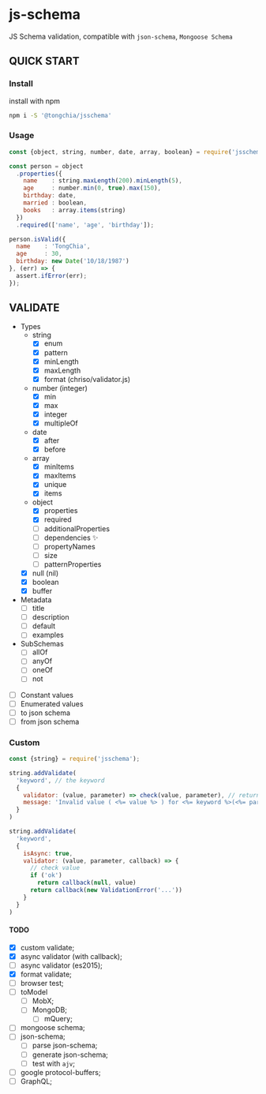 js-schema
=========
JS Schema validation, compatible with `json-schema`, `Mongoose Schema`

QUICK START
-----------

### Install
install with npm
```bash
npm i -S '@tongchia/jsschema'
```

### Usage
```js
const {object, string, number, date, array, boolean} = require('jsschema');

const person = object
  .properties({
    name    : string.maxLength(200).minLength(5),
    age     : number.min(0, true).max(150),
    birthday: date,
    married : boolean,
    books   : array.items(string)
  })
  .required(['name', 'age', 'birthday']);

person.isValid({
  name    : 'TongChia',
  age     : 30,
  birthday: new Date('10/18/1987')
}, (err) => {
  assert.ifError(err);
});
```

VALIDATE
---

- Types
  - string
    - [x] enum
    - [x] pattern
    - [x] minLength
    - [x] maxLength
    - [x] format (chriso/validator.js)
  - number (integer)
    - [x] min
    - [x] max
    - [x] integer
    - [x] multipleOf
  - date
    - [x] after
    - [x] before
  - array
    - [x] minItems
    - [x] maxItems
    - [x] unique
    - [x] items
  - object
    - [x] properties
    - [x] required
    - [ ] additionalProperties
    - [ ] dependencies ✨
    - [ ] propertyNames
    - [ ] size
    - [ ] patternProperties
  - [x] null (nil)
  - [x] boolean
  - [x] buffer
- Metadata
  - [ ] title
  - [ ] description
  - [ ] default
  - [ ] examples
- SubSchemas
  - [ ] allOf
  - [ ] anyOf
  - [ ] oneOf
  - [ ] not
- [ ] Constant values
- [ ] Enumerated values
- [ ] to json schema
- [ ] from json schema

### Custom
```javascript
const {string} = require('jsschema');

string.addValidate(
  'keyword', // the keyword
  {
    validator: (value, parameter) => check(value, parameter), // return true/false;
    message: 'Invalid value ( <%= value %> ) for <%= keyword %>(<%= params %>).',
  }
)

string.addValidate(
  'keyword',
  {
    isAsync: true,
    validator: (value, parameter, callback) => {
      // check value
      if ('ok')
        return callback(null, value)
      return callback(new ValidationError('...'))
    }
  }
)
```

#### TODO
- [x] custom validate;
- [x] async validator (with callback);
- [ ] async validator (es2015);
- [x] format validate;
- [ ] browser test;
- [ ] toModel
  - [ ] MobX;
  - [ ] MongoDB;
    - [ ] mQuery;
- [ ] mongoose schema;
- [ ] json-schema;
  - [ ] parse json-schema;
  - [ ] generate json-schema;
  - [ ] test with `ajv`;
- [ ] google protocol-buffers;
- [ ] GraphQL;

